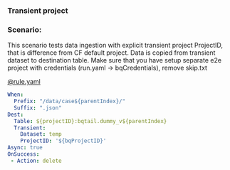 ### Transient project

### Scenario:

This scenario tests data ingestion with explicit transient project ProjectID, that is difference from CF default project.
Data is copied from transient dataset to destination table.
Make sure that you have setup separate e2e project with credentials (run.yaml -> bqCredentials), remove skip.txt


[@rule.yaml](rule/rule.yaml)
```yaml
When:
  Prefix: "/data/case${parentIndex}/"
  Suffix: ".json"
Dest:
  Table: ${projectID}:bqtail.dummy_v${parentIndex}
  Transient:
    Dataset: temp
    ProjectID: '${bqProjectID}'
Async: true
OnSuccess:
 - Action: delete
```
